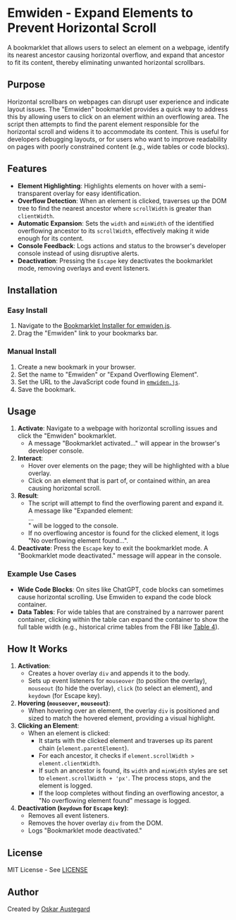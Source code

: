 # Emwiden - Expand Elements to Prevent Horizontal Scroll

A bookmarklet that allows users to select an element on a webpage, identify its nearest ancestor causing horizontal overflow, and expand that ancestor to fit its content, thereby eliminating unwanted horizontal scrollbars.

## Purpose

Horizontal scrollbars on webpages can disrupt user experience and indicate layout issues. The "Emwiden" bookmarklet provides a quick way to address this by allowing users to click on an element within an overflowing area. The script then attempts to find the parent element responsible for the horizontal scroll and widens it to accommodate its content. This is useful for developers debugging layouts, or for users who want to improve readability on pages with poorly constrained content (e.g., wide tables or code blocks).

## Features

-   **Element Highlighting**: Highlights elements on hover with a semi-transparent overlay for easy identification.
-   **Overflow Detection**: When an element is clicked, traverses up the DOM tree to find the nearest ancestor where `scrollWidth` is greater than `clientWidth`.
-   **Automatic Expansion**: Sets the `width` and `minWidth` of the identified overflowing ancestor to its `scrollWidth`, effectively making it wide enough for its content.
-   **Console Feedback**: Logs actions and status to the browser's developer console instead of using disruptive alerts.
-   **Deactivation**: Pressing the `Escape` key deactivates the bookmarklet mode, removing overlays and event listeners.

## Installation

### Easy Install
1.  Navigate to the [Bookmarklet Installer for emwiden.js](https://austegard.com/web-utilities/bookmarklet-installer.html?bookmarklet=emwiden.js).
2.  Drag the "Emwiden" link to your bookmarks bar.

### Manual Install
1.  Create a new bookmark in your browser.
2.  Set the name to "Emwiden" or "Expand Overflowing Element".
3.  Set the URL to the JavaScript code found in [`emwiden.js`](https://github.com/oaustegard/bookmarklets/blob/main/emwiden.js).
4.  Save the bookmark.

## Usage

1.  **Activate**: Navigate to a webpage with horizontal scrolling issues and click the "Emwiden" bookmarklet.
    *   A message "Bookmarklet activated..." will appear in the browser's developer console.
2.  **Interact**:
    *   Hover over elements on the page; they will be highlighted with a blue overlay.
    *   Click on an element that is part of, or contained within, an area causing horizontal scroll.
3.  **Result**:
    *   The script will attempt to find the overflowing parent and expand it. A message like "Expanded element: <div id="example">...</div>" will be logged to the console.
    *   If no overflowing ancestor is found for the clicked element, it logs "No overflowing element found...".
4.  **Deactivate**: Press the `Escape` key to exit the bookmarklet mode. A "Bookmarklet mode deactivated." message will appear in the console.

### Example Use Cases
-   **Wide Code Blocks**: On sites like ChatGPT, code blocks can sometimes cause horizontal scrolling. Use Emwiden to expand the code block container.
-   **Data Tables**: For wide tables that are constrained by a narrower parent container, clicking within the table can expand the container to show the full table width (e.g., historical crime tables from the FBI like [Table 4](https://ucr.fbi.gov/crime-in-the-u.s/2019/crime-in-the-u.s.-2019/topic-pages/tables/table-4)).

## How It Works

1.  **Activation**:
    *   Creates a hover overlay `div` and appends it to the body.
    *   Sets up event listeners for `mouseover` (to position the overlay), `mouseout` (to hide the overlay), `click` (to select an element), and `keydown` (for Escape key).
2.  **Hovering (`mouseover`, `mouseout`)**:
    *   When hovering over an element, the overlay `div` is positioned and sized to match the hovered element, providing a visual highlight.
3.  **Clicking an Element**:
    *   When an element is clicked:
        *   It starts with the clicked element and traverses up its parent chain (`element.parentElement`).
        *   For each ancestor, it checks if `element.scrollWidth > element.clientWidth`.
        *   If such an ancestor is found, its `width` and `minWidth` styles are set to `element.scrollWidth + 'px'`. The process stops, and the element is logged.
        *   If the loop completes without finding an overflowing ancestor, a "No overflowing element found" message is logged.
4.  **Deactivation (`keydown` for `Escape` key)**:
    *   Removes all event listeners.
    *   Removes the hover overlay `div` from the DOM.
    *   Logs "Bookmarklet mode deactivated."

## License

MIT License - See [LICENSE](https://github.com/oaustegard/bookmarklets/blob/main/LICENSE)

## Author

Created by [Oskar Austegard](https://austegard.com)
